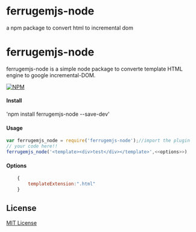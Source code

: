 # ferrugemjs-node
a npm package to convert html to incremental dom


# ferrugemjs-node
ferrugemjs-node is a simple node package to converte template HTML engine to google incremental-DOM.

[![NPM](https://nodei.co/npm/ferrugemjs-node.png?downloads=true&downloadRank=true&stars=true)](https://nodei.co/npm/ferrugemjs-node/)

#### Install

'npm install ferrugemjs-node --save-dev'

#### Usage

```js
var ferrugemjs_node = require('ferrugemjs-node');//import the plugin
// your code here!!
ferrugemjs_node('<template><div>test</div></template>',<<options>>)
```

#### Options

```js	
	{
		templateExtension:".html"
	}
```

## License

[MIT License](http://en.wikipedia.org/wiki/MIT_License)

